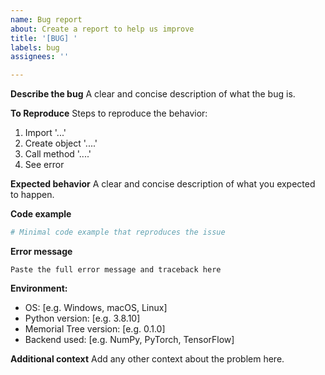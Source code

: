 ```yaml
---
name: Bug report
about: Create a report to help us improve
title: '[BUG] '
labels: bug
assignees: ''

---
```


**Describe the bug**
A clear and concise description of what the bug is.

**To Reproduce**
Steps to reproduce the behavior:
1. Import '...'
2. Create object '....'
3. Call method '....'
4. See error

**Expected behavior**
A clear and concise description of what you expected to happen.

**Code example**
```python
# Minimal code example that reproduces the issue
```

**Error message**
```
Paste the full error message and traceback here
```

**Environment:**
 - OS: [e.g. Windows, macOS, Linux]
 - Python version: [e.g. 3.8.10]
 - Memorial Tree version: [e.g. 0.1.0]
 - Backend used: [e.g. NumPy, PyTorch, TensorFlow]

**Additional context**
Add any other context about the problem here.